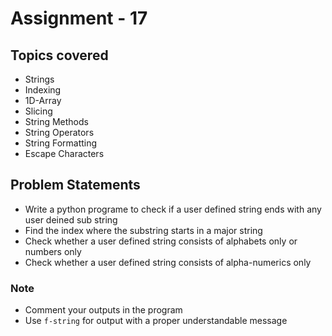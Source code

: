 # Assignment - 17

## Topics covered

- Strings
- Indexing
- 1D-Array
- Slicing
- String Methods
- String Operators
- String Formatting
- Escape Characters


## Problem Statements

- Write a python programe to check if a user defined string ends with any user deined sub string
- Find the index where the substring starts in a major string
- Check whether a user defined string consists of alphabets only or numbers only
- Check whether a user defined string consists of alpha-numerics only

### Note

- Comment your outputs in the program
- Use `f-string` for output with a proper understandable message
